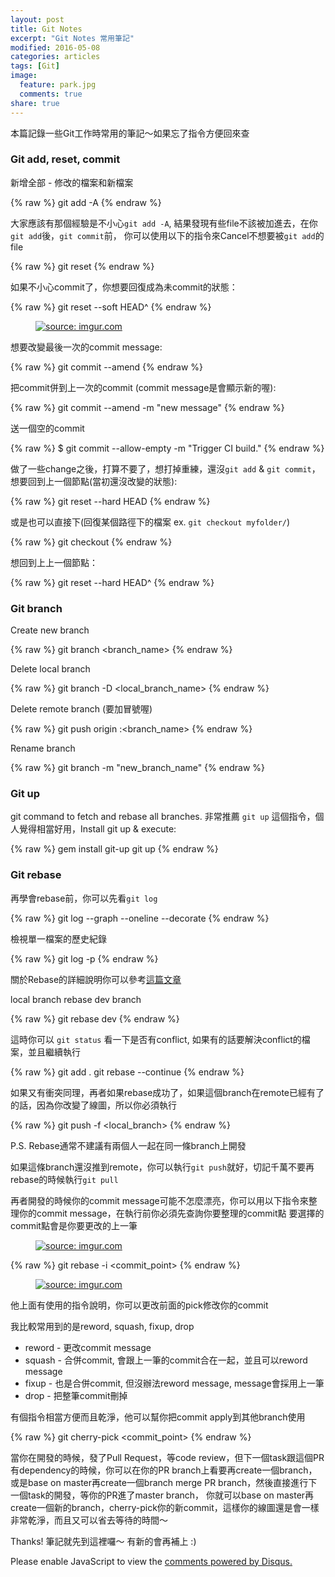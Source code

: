 ```yaml
---
layout: post
title: Git Notes
excerpt: "Git Notes 常用筆記"
modified: 2016-05-08
categories: articles
tags: [Git]
image:
  feature: park.jpg
  comments: true
share: true
---
```


本篇記錄一些Git工作時常用的筆記～如果忘了指令方便回來查

### Git add, reset, commit

新增全部 - 修改的檔案和新檔案

{% raw %}
    git add -A
{% endraw %}

大家應該有那個經驗是不小心`git add -A`, 結果發現有些file不該被加進去，在你`git add`後，`git commit`前，
你可以使用以下的指令來Cancel不想要被`git add`的file

{% raw %}
    git reset <file>
{% endraw %}

如果不小心commit了，你想要回復成為未commit的狀態：

{% raw %}
    git reset --soft HEAD^ 
{% endraw %}

<figure>
	<a href="http://imgur.com/2eEhU3d"><img src="http://i.imgur.com/2eEhU3d.png" title="source: imgur.com" /></a>
</figure>

想要改變最後一次的commit message:

{% raw %}
    git commit --amend
{% endraw %}

把commit併到上一次的commit (commit message是會顯示新的喔):

{% raw %}
    git commit --amend -m "new message"
{% endraw %}

送一個空的commit

{% raw %}
    $ git commit --allow-empty -m "Trigger CI build."
{% endraw %}

做了一些change之後，打算不要了，想打掉重練，還沒`git add` & `git commit`，想要回到上一個節點(當初還沒改變的狀態):

{% raw %}
    git reset --hard HEAD
{% endraw %}

或是也可以直接下(回復某個路徑下的檔案 ex. `git checkout myfolder/`)

{% raw %}
    git checkout <path>
{% endraw %}

想回到上上一個節點：

{% raw %}
    git reset --hard HEAD^
{% endraw %}

### Git branch

Create new branch

{% raw %}
    git branch <branch_name>
{% endraw %}

Delete local branch

{% raw %}
    git branch -D <local_branch_name>
{% endraw %}

Delete remote branch (要加冒號喔)

{% raw %}
    git push origin :<branch_name>
{% endraw %}

Rename branch

{% raw %}
    git branch -m "new_branch_name"
{% endraw %}

### Git up

git command to fetch and rebase all branches.
非常推薦 `git up` 這個指令，個人覺得相當好用，Install git up & execute:

{% raw %}
    gem install git-up
    git up
{% endraw %}

### Git rebase

再學會rebase前，你可以先看`git log`

{% raw %}
    git log --graph --oneline --decorate
{% endraw %}

檢視單一檔案的歷史紀錄

{% raw %}
    git log -p <file>
{% endraw %}

關於Rebase的詳細說明你可以參考[這篇文章](http://sdlong.logdown.com/posts/736902-sharing-organize-commit-in-git-rebase-to-techniques-and-concepts)

local branch rebase dev branch

{% raw %}
    git rebase dev
{% endraw %}

這時你可以 `git status` 看一下是否有conflict, 如果有的話要解決conflict的檔案，並且繼續執行

{% raw %}
    git add .
    git rebase --continue
{% endraw %}

如果又有衝突同理，再者如果rebase成功了，如果這個branch在remote已經有了的話，因為你改變了線圖，所以你必須執行

{% raw %}
    git push -f <local_branch>
{% endraw %}

P.S. Rebase通常不建議有兩個人一起在同一條branch上開發

如果這條branch還沒推到remote，你可以執行`git push`就好，切記千萬不要再rebase的時候執行`git pull`

再者開發的時候你的commit message可能不怎麼漂亮，你可以用以下指令來整理你的commit message，在執行前你必須先查詢你要整理的commit點
要選擇的commit點會是你要更改的上一筆

<figure>
	<a href="http://imgur.com/sFCE64k"><img src="http://i.imgur.com/sFCE64k.png" title="source: imgur.com" /></a>
</figure>

{% raw %}
    git rebase -i <commit_point>
{% endraw %}

<figure>
	<a href="http://imgur.com/YvvaWR0"><img src="http://i.imgur.com/YvvaWR0.png" title="source: imgur.com" /></a>
</figure>

他上面有使用的指令說明，你可以更改前面的pick修改你的commit

我比較常用到的是reword, squash, fixup, drop

* reword - 更改commit message
* squash - 合併commit, 會跟上一筆的commit合在一起，並且可以reword message
* fixup - 也是合併commit, 但沒辦法reword message, message會採用上一筆
* drop - 把整筆commit刪掉

有個指令相當方便而且乾淨，他可以幫你把commit apply到其他branch使用

{% raw %}
    git cherry-pick <commit_point>
{% endraw %}

當你在開發的時候，發了Pull Request，等code review，但下一個task跟這個PR有dependency的時候，你可以在你的PR branch上看要再create一個branch，
或是base on master再create一個branch merge PR branch，然後直接進行下一個task的開發，等你的PR進了master branch，
你就可以base on master再create一個新的branch，cherry-pick你的新commit，這樣你的線圖還是會一樣非常乾淨，而且又可以省去等待的時間～

Thanks! 筆記就先到這裡囉～ 有新的會再補上 :)

<div id="disqus_thread"></div>
<script>
    /**
     *  RECOMMENDED CONFIGURATION VARIABLES: EDIT AND UNCOMMENT THE SECTION BELOW TO INSERT DYNAMIC VALUES FROM YOUR PLATFORM OR CMS.
     *  LEARN WHY DEFINING THESE VARIABLES IS IMPORTANT: https://disqus.com/admin/universalcode/#configuration-variables
     */
    /*
    var disqus_config = function () {
        this.page.url = PAGE_URL;  // Replace PAGE_URL with your page's canonical URL variable
        this.page.identifier = PAGE_IDENTIFIER; // Replace PAGE_IDENTIFIER with your page's unique identifier variable
    };
    */
    (function() {  // REQUIRED CONFIGURATION VARIABLE: EDIT THE SHORTNAME BELOW
        var d = document, s = d.createElement('script');
        
        s.src = '//elainehuang.disqus.com/embed.js';  // IMPORTANT: Replace EXAMPLE with your forum shortname!
        
        s.setAttribute('data-timestamp', +new Date());
        (d.head || d.body).appendChild(s);
    })();
</script>
<noscript>Please enable JavaScript to view the <a href="https://disqus.com/?ref_noscript" rel="nofollow">comments powered by Disqus.</a></noscript>

<script>
  (function(i,s,o,g,r,a,m){i['GoogleAnalyticsObject']=r;i[r]=i[r]||function(){
  (i[r].q=i[r].q||[]).push(arguments)},i[r].l=1*new Date();a=s.createElement(o),
  m=s.getElementsByTagName(o)[0];a.async=1;a.src=g;m.parentNode.insertBefore(a,m)
  })(window,document,'script','https://www.google-analytics.com/analytics.js','ga');

  ga('create', 'UA-88441714-1', 'auto');
  ga('send', 'pageview');

</script>